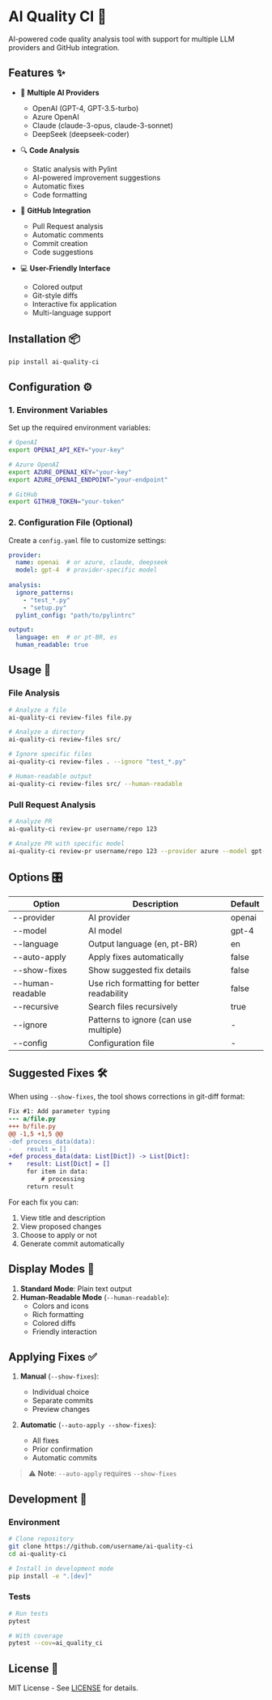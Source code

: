 # AI Quality CI 🤖

AI-powered code quality analysis tool with support for multiple LLM providers and GitHub integration.

## Features ✨

- 🧠 **Multiple AI Providers**
  - OpenAI (GPT-4, GPT-3.5-turbo)
  - Azure OpenAI
  - Claude (claude-3-opus, claude-3-sonnet)
  - DeepSeek (deepseek-coder)

- 🔍 **Code Analysis**
  - Static analysis with Pylint
  - AI-powered improvement suggestions
  - Automatic fixes
  - Code formatting

- 🌟 **GitHub Integration**
  - Pull Request analysis
  - Automatic comments
  - Commit creation
  - Code suggestions

- 💻 **User-Friendly Interface**
  - Colored output
  - Git-style diffs
  - Interactive fix application
  - Multi-language support

## Installation 📦

```bash
pip install ai-quality-ci
```

## Configuration ⚙️

### 1. Environment Variables

Set up the required environment variables:

```bash
# OpenAI
export OPENAI_API_KEY="your-key"

# Azure OpenAI
export AZURE_OPENAI_KEY="your-key"
export AZURE_OPENAI_ENDPOINT="your-endpoint"

# GitHub
export GITHUB_TOKEN="your-token"
```

### 2. Configuration File (Optional)

Create a `config.yaml` file to customize settings:

```yaml
provider:
  name: openai  # or azure, claude, deepseek
  model: gpt-4  # provider-specific model
  
analysis:
  ignore_patterns:
    - "test_*.py"
    - "setup.py"
  pylint_config: "path/to/pylintrc"

output:
  language: en  # or pt-BR, es
  human_readable: true
```

## Usage 🚀

### File Analysis

```bash
# Analyze a file
ai-quality-ci review-files file.py

# Analyze a directory
ai-quality-ci review-files src/

# Ignore specific files
ai-quality-ci review-files . --ignore "test_*.py"

# Human-readable output
ai-quality-ci review-files src/ --human-readable
```

### Pull Request Analysis

```bash
# Analyze PR
ai-quality-ci review-pr username/repo 123

# Analyze PR with specific model
ai-quality-ci review-pr username/repo 123 --provider azure --model gpt-4
```

## Options 🎛️

| Option          | Description                               | Default |
|----------------|-------------------------------------------|---------|
| --provider     | AI provider                               | openai  |
| --model        | AI model                                  | gpt-4   |
| --language     | Output language (en, pt-BR)               | en      |
| --auto-apply   | Apply fixes automatically                 | false   |
| --show-fixes   | Show suggested fix details                | false   |
| --human-readable| Use rich formatting for better readability| false   |
| --recursive    | Search files recursively                  | true    |
| --ignore       | Patterns to ignore (can use multiple)     | -       |
| --config       | Configuration file                        | -       |

## Suggested Fixes 🛠️

When using `--show-fixes`, the tool shows corrections in git-diff format:

```diff
Fix #1: Add parameter typing
--- a/file.py
+++ b/file.py
@@ -1,5 +1,5 @@
-def process_data(data):
-    result = []
+def process_data(data: List[Dict]) -> List[Dict]:
+    result: List[Dict] = []
     for item in data:
         # processing
     return result
```

For each fix you can:
1. View title and description
2. View proposed changes
3. Choose to apply or not
4. Generate commit automatically

## Display Modes 👀

1. **Standard Mode**: Plain text output
2. **Human-Readable Mode** (`--human-readable`):
   - Colors and icons
   - Rich formatting
   - Colored diffs
   - Friendly interaction

## Applying Fixes ✅

1. **Manual** (`--show-fixes`):
   - Individual choice
   - Separate commits
   - Preview changes

2. **Automatic** (`--auto-apply --show-fixes`):
   - All fixes
   - Prior confirmation
   - Automatic commits

> ⚠️ **Note**: `--auto-apply` requires `--show-fixes`

## Development 🔧

### Environment

```bash
# Clone repository
git clone https://github.com/username/ai-quality-ci
cd ai-quality-ci

# Install in development mode
pip install -e ".[dev]"
```

### Tests

```bash
# Run tests
pytest

# With coverage
pytest --cov=ai_quality_ci
```

## License 📜

MIT License - See [LICENSE](LICENSE) for details.
